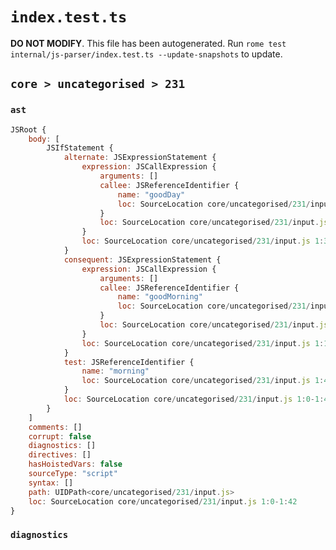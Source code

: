 # `index.test.ts`

**DO NOT MODIFY**. This file has been autogenerated. Run `rome test internal/js-parser/index.test.ts --update-snapshots` to update.

## `core > uncategorised > 231`

### `ast`

```javascript
JSRoot {
	body: [
		JSIfStatement {
			alternate: JSExpressionStatement {
				expression: JSCallExpression {
					arguments: []
					callee: JSReferenceIdentifier {
						name: "goodDay"
						loc: SourceLocation core/uncategorised/231/input.js 1:33-1:40 (goodDay)
					}
					loc: SourceLocation core/uncategorised/231/input.js 1:33-1:42
				}
				loc: SourceLocation core/uncategorised/231/input.js 1:33-1:42
			}
			consequent: JSExpressionStatement {
				expression: JSCallExpression {
					arguments: []
					callee: JSReferenceIdentifier {
						name: "goodMorning"
						loc: SourceLocation core/uncategorised/231/input.js 1:13-1:24 (goodMorning)
					}
					loc: SourceLocation core/uncategorised/231/input.js 1:13-1:26
				}
				loc: SourceLocation core/uncategorised/231/input.js 1:13-1:27
			}
			test: JSReferenceIdentifier {
				name: "morning"
				loc: SourceLocation core/uncategorised/231/input.js 1:4-1:11 (morning)
			}
			loc: SourceLocation core/uncategorised/231/input.js 1:0-1:42
		}
	]
	comments: []
	corrupt: false
	diagnostics: []
	directives: []
	hasHoistedVars: false
	sourceType: "script"
	syntax: []
	path: UIDPath<core/uncategorised/231/input.js>
	loc: SourceLocation core/uncategorised/231/input.js 1:0-1:42
}
```

### `diagnostics`

```

```
